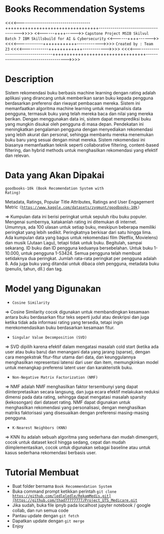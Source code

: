 # Books Recommendation Systems
<<<<------------------------------------+++++++++++++++++++++++++++++++++------------------------------------->>>>
<<------++++----->> <code>Capstone Project MSIB Skilvul Batch 7 IBM Skillsbuild for AI & Cybersecurity</code> <<------++++------>>
<<<<------------++++++++++++------------>>>> <code>Created by : Team 23</code> <<<<------------++++++++++++------------>>>>
<<<<------------------------------------+++++++++++++++++++++++++++++++++------------------------------------->>>>
# Description
Sistem rekomendasi buku berbasis machine learning dengan rating adalah aplikasi yang dirancang untuk memberikan saran buku kepada pengguna berdasarkan preferensi dan riwayat pembacaan mereka. Sistem ini memanfaatkan algoritma machine learning untuk menganalisis data pengguna, termasuk buku yang telah mereka baca dan nilai yang mereka berikan. Dengan menggunakan data ini, sistem dapat memprediksi buku yang mungkin disukai oleh pengguna di masa depan. Pendekatan ini meningkatkan pengalaman pengguna dengan menyediakan rekomendasi yang lebih akurat dan personal, sehingga membantu mereka menemukan buku baru yang sesuai dengan minat mereka. Sistem rekomendasi ini biasanya memanfaatkan teknik seperti collaborative filtering, content-based filtering, dan hybrid methods untuk menghasilkan rekomendasi yang efektif dan relevan.

# Data yang Akan Dipakai
<code>goodbooks-10k (Book Recomendation System with Rating)</code> 

Metadata, Ratings, Popular Title Attributes, Ratings and User Engagement Metric <code>(https://www.kaggle.com/datasets/zygmunt/goodbooks-10k)</code>

=> Kumpulan data ini berisi peringkat untuk sepuluh ribu buku populer. Mengenai sumbernya, katakanlah rating ini ditemukan di internet. Umumnya, ada 100 ulasan untuk setiap buku, meskipun beberapa memiliki peringkat yang lebih sedikit. Peringkatnya berkisar dari satu hingga lima. Ada kumpulan data yang bagus untuk rekomendasi film (Netflix, Movielens) dan musik (Jutaan Lagu), tetapi tidak untuk buku. Begitulah, sampai sekarang. ID buku dan ID pengguna keduanya bersebelahan. Untuk buku 1-10.000, untuk pengguna 1-53424. Semua pengguna telah membuat setidaknya dua peringkat. Jumlah rata-rata peringkat per pengguna adalah 8. Ada juga buku yang ditandai untuk dibaca oleh pengguna, metadata buku (penulis, tahun, dll.) dan tag. 

# Model yang Digunakan
- <code>Cosine Similarity</code>

=> Cosine Similarity cocok digunakan untuk membandingkan kesamaan antara buku berdasarkan fitur teks seperti judul atau deskripsi dan juga ketika tidak ada informasi rating yang tersedia, tetapi ingin merekomendasikan buku berdasarkan kesamaan fitur.

- <code>Singular Value Decomposition (SVD)</code>

=> SVD dipilih karena efektif dalam mengatasi masalah cold start (ketika ada user atau buku baru) dan menangani data yang jarang (sparse), dengan cara mengekstrak fitur-fitur utama dari data, dan keunggulannya menghasilkan representasi latensi dari user dan item, memungkinkan model untuk menangkap preferensi latent user dan karakteristik buku.

- <code>Non-Negative Matrix Factorization (NMF)</code>

=> NMF adalah NMF menghasilkan faktor tersembunyi yang dapat diinterpretasikan secara langsung, dan juga ecara efektif melakukan reduksi dimensi pada data rating, sehingga dapat mengatasi masalah sparsity (kekosongan) dari dataset rating. NMF dapat digunakan untuk menghasilkan rekomendasi yang personalisasi, dengan menghasilkan matriks faktorisasi yang disesuaikan dengan preferensi masing-masing pengguna.

- <code>K-Nearest Neighbors (KNN)</code>

=> KNN itu adalah sebuah algoritma yang sederhana dan mudah dimengerti, cocok untuk dataset kecil hingga sedang, cepat dan mudah diimplementasikan, cocok untuk digunakan sebagai baseline atau untuk kasus sederhana rekomendasi berbasis user.

# Tutorial Membuat
- Buat folder bernama <code>Book Recommendation System</code>
- Buka command prompt ketikkan perintah <code>git clone https://github.com/ledleledle/RekamMedis.git](https://github.com/thad77777777/Project_UTS_Medicare.git</code>
- Jika sudah, buka file ipnyb pada localhost jupyter notebook / google collab, dan run semua code
- Pantau update dengan <code>git fetch</code>
- Dapatkan update dengan <code>git merge</code>
- Enjoy


